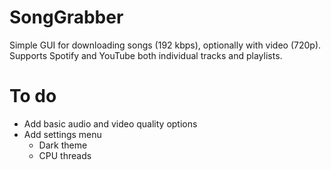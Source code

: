 # SongGrabber
Simple GUI for downloading songs (192 kbps), optionally with video (720p).  
Supports Spotify and YouTube both individual tracks and playlists.

# To do
- Add basic audio and video quality options  
- Add settings menu  
  - Dark theme  
  - CPU threads
